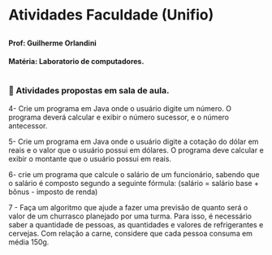 # Atividades Faculdade (Unifio)
##
#### Prof: Guilherme Orlandini
#### Matéria: Laboratorio de computadores.
#
### 🧮 Atividades propostas em sala de aula.

4- Crie um programa em Java onde o usuário digite um número. O programa deverá calcular e exibir o número sucessor, e o número antecessor.

5- Crie um programa em Java onde o usuário digite a cotação do dólar em reais e o valor que o usuário possui em dólares. O programa deve calcular e exibir o montante que o usuário possui em reais.

6- crie um programa que calcule o salário de um
funcionário, sabendo que o salário é composto
segundo a seguinte fórmula:
(salário = salário base + bônus - imposto de renda)



7 - Faça um algoritmo que ajude a fazer uma previsão
de quanto será o valor de um churrasco planejado
por uma turma. Para isso, é necessário saber
a quantidade de pessoas, as quantidades e valores
de refrigerantes e cervejas. Com relação a carne,
considere que cada pessoa consuma em média 150g.
